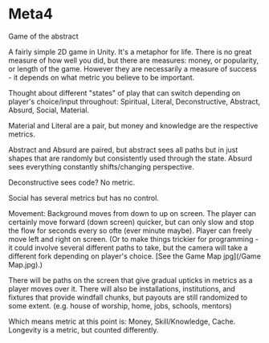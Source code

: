 # Meta4
 Game of the abstract

A fairly simple 2D game in Unity. It's a metaphor for life. There is no great measure of how well you did, but there are measures: money, or popularity, or length of the game. However they are necessarily a measure of success - it depends on what metric you believe to be important.

Thought about different "states" of play that can switch depending on player's choice/input throughout:
Spiritual, Literal, Deconstructive, Abstract, Absurd, Social, Material.

Material and Literal are a pair, but money and knowledge are the respective metrics.

Abstract and Absurd are paired, but abstract sees all paths but in just shapes that are randomly but consistently used through the state. Absurd sees everything constantly shifts/changing perspective.

Deconstructive sees code? No metric.

Social has several metrics but has no control.


Movement: Background moves from down to up on screen. The player can certainly move forward (down screen) quicker, but can only slow and stop the flow for seconds every so ofte (ever minute maybe). Player can freely move left and right on screen. (Or to make things trickier for programming - it could involve several different paths to take, but the camera will take a different fork depending on player's choice. [See the Game Map jpg](/Game Map.jpg).)

There will be paths on the screen that give gradual upticks in metrics as a player moves over it. There will also be installations, institutions, and fixtures that provide windfall chunks, but payouts are still randomized to some extent.
(e.g. house of worship, home, jobs, schools, mentors)

Which means metric at this point is: Money, Skill/Knowledge, Cache. Longevity is a metric, but counted differently.
